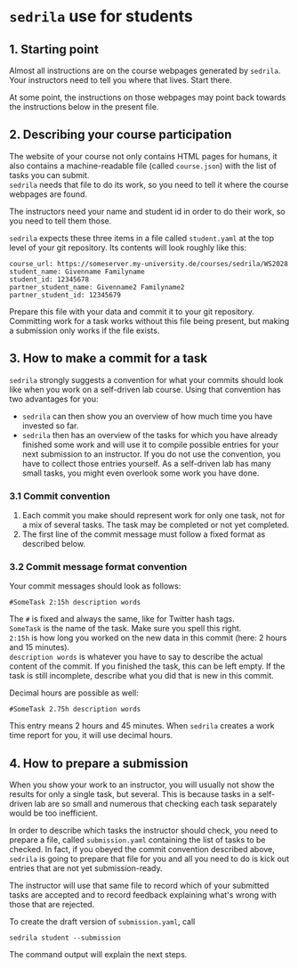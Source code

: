 # `sedrila` use for students

## 1. Starting point

Almost all instructions are on the course webpages generated by `sedrila`.
Your instructors need to tell you where that lives.
Start there.

At some point, the instructions on those webpages may point back towards
the instructions below in the present file.


## 2. Describing your course participation

The website of your course not only contains HTML pages for humans,
it also contains a machine-readable file (called `course.json`)
with the list of tasks you can submit.  
`sedrila` needs that file to do its work, so you need to tell it where the
course webpages are found.

The instructors need your name and student id in order to do their work,
so you need to tell them those.

`sedrila` expects these three items in a file called `student.yaml`
at the top level of your git repository.
Its contents will look roughly like this:

```
course_url: https://someserver.my-university.de/courses/sedrila/WS2028
student_name: Givenname Familyname
student_id: 12345678
partner_student_name: Givenname2 Familyname2
partner_student_id: 12345679
```
Prepare this file with your data and commit it to your git repository.
Committing work for a task works without this file being present, but
making a submission only works if the file exists.


## 3. How to make a commit for a task

`sedrila` strongly suggests a convention for what your commits should look like
when you work on a self-driven lab course.
Using that convention has two advantages for you:

- `sedrila` can then show you an overview of how much time you have invested so far.
- `sedrila` then has an overview of the tasks for which you have already finished some
  work and will use it to compile possible entries for your next submission to an instructor.
  If you do not use the convention, you have to collect those entries yourself.
  As a self-driven lab has many small tasks, you might even overlook some work you have done.


### 3.1 Commit convention

1. Each commit you make should represent work for only one task,
   not for a mix of several tasks.
   The task may be completed or not yet completed.
2. The first line of the commit message must follow a fixed format as described below.


### 3.2 Commit message format convention

Your commit messages should look as follows:

`#SomeTask 2:15h description words`

The `#` is fixed and always the same, like for Twitter hash tags.  
`SomeTask` is the name of the task. Make sure you spell this right.  
`2:15h` is how long you worked on the new data in this commit (here: 2 hours and 15 minutes).  
`description words` is whatever you have to say to describe the actual content of the 
commit. 
If you finished the task, this can be left empty. 
If the task is still incomplete, describe what you did that is new in this commit.

Decimal hours are possible as well:

`#SomeTask 2.75h description words`

This entry means 2 hours and 45 minutes.
When `sedrila` creates a work time report for you, it will use decimal hours.


## 4. How to prepare a submission

When you show your work to an instructor, you will usually not show the results
for only a single task, but several.
This is because tasks in a self-driven lab are so small and numerous that checking each
task separately would be too inefficient.

In order to describe which tasks the instructor should check, you need to prepare
a file, called `submission.yaml` containing the list of tasks to be checked.
In fact, if you obeyed the commit convention described above, `sedrila` is going
to prepare that file for you and all you need to do is kick out entries that
are not yet submission-ready.

The instructor will use that same file to record which of your submitted tasks
are accepted and to record feedback explaining what's wrong with those that are rejected.

To create the draft version of `submission.yaml`, call

`sedrila student --submission`

The command output will explain the next steps.
